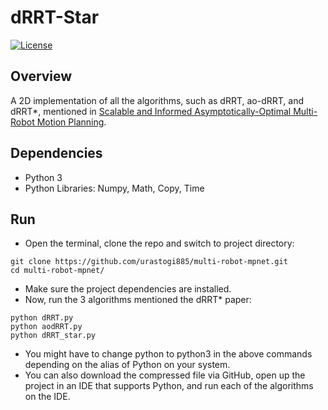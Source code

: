 # dRRT-Star
[![License](https://img.shields.io/badge/License-MIT-blue.svg)](https://github.com/urastogi885/drrt-star/blob/main/LICENSE)

## Overview
A 2D implementation of all the algorithms, such as dRRT, ao-dRRT, and dRRT*, mentioned in [Scalable and Informed Asymptotically-Optimal Multi-Robot Motion Planning](https://arxiv.org/pdf/1903.00994.pdf).

## Dependencies
- Python 3
- Python Libraries: Numpy, Math, Copy, Time

## Run
- Open the terminal, clone the repo and switch to project directory:
```
git clone https://github.com/urastogi885/multi-robot-mpnet.git
cd multi-robot-mpnet/
```
- Make sure the project dependencies are installed.
- Now, run the 3 algorithms mentioned the dRRT* paper:
```
python dRRT.py
python aodRRT.py
python dRRT_star.py
```
- You might have to change python to python3 in the above commands depending on the alias of Python on your system.
- You can also download the compressed file via GitHub, open up the project in an IDE that supports Python, and run each of the algorithms on the IDE.
